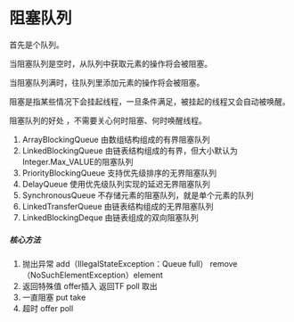 # 阻塞队列

首先是个队列。

当阻塞队列是空时，从队列中获取元素的操作将会被阻塞。

当阻塞队列满时，往队列里添加元素的操作将会被阻塞。

阻塞是指某些情况下会挂起线程，一旦条件满足，被挂起的线程又会自动被唤醒。

阻塞队列的好处 ，不需要关心何时阻塞、何时唤醒线程。

1. ArrayBlockingQueue 由数组结构组成的有界阻塞队列
2. LinkedBlockingQueue 由链表结构组成的有界，但大小默认为Integer.Max_VALUE的阻塞队列
3. PriorityBlockingQueue 支持优先级排序的无界阻塞队列
4. DelayQueue 使用优先级队列实现的延迟无界阻塞队列
5. SynchronousQueue 不存储元素的阻塞队列，就是单个元素的队列
6. LinkedTransferQueue 由链表结构组成的无界阻塞队列
7. LinkedBlockingDeque 由链表组成的双向阻塞队列

##### 核心方法

1. 抛出异常 add（IllegalStateException：Queue full） remove（NoSuchElementException）element
2. 返回特殊值 offer插入 返回TF  poll 取出 
3. 一直阻塞 put take
4. 超时 offer poll